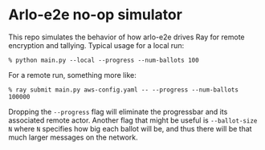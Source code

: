 # Arlo-e2e no-op simulator

This repo simulates the behavior of how arlo-e2e drives Ray for remote encryption and tallying.
Typical usage for a local run:

```
% python main.py --local --progress --num-ballots 100
```

For a remote run, something more like:
```
% ray submit main.py aws-config.yaml -- --progress --num-ballots 100000
```

Dropping the `--progress` flag will eliminate the progressbar and its associated
remote actor. Another flag that might be useful is `--ballot-size N` where `N` specifies
how big each ballot will be, and thus there will be that much larger messages on the network.